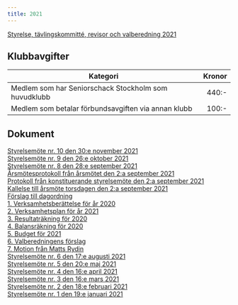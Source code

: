 ```yaml
---
title: 2021
---
```


[Styrelse, tävlingskommitté, revisor och valberedning 2021](seniorstyrelse_2021.pdf)

## Klubbavgifter

|Kategori|Kronor|
|-|-:|
|Medlem som har Seniorschack Stockholm som huvudklubb|440:-|
|Medlem som betalar förbundsavgiften via annan klubb|100:-|

## Dokument

[Styrelsemöte nr. 10 den 30:e november 2021](Protokoll_SrS_nr10_2021.pdf)  
[Styrelsemöte nr. 9 den 26:e oktober 2021](Protokoll_SrS_nr9_2021.pdf)  
[Styrelsemöte nr. 8 den 28:e september 2021](Protokoll_SrS_nr8_2021.pdf)  
[Årsmötesprotokoll från årsmötet den 2:a september 2021](arsmote_protokoll_2021.pdf)  
[Protokoll från konstituerande styrelsemöte den 2:a september 2021](Protokoll_SrS_nr7_2021.pdf)  
[Kallelse till årsmöte torsdagen den 2:a september 2021](Kallelse_arsmote_2021.pdf)  
[Förslag till dagordning](Dagordning_arsmote_2021.pdf)  
[1. Verksamhetsberättelse för år 2020](Verksamhetsberattelse_2020.pdf)  
[2. Verksamhetsplan för år 2021](SrS_Verksamhetsplan_2021.pdf)  
[3. Resultaträkning för 2020](SrS_Resultatrakning_2020_20210818.pdf)  
[4. Balansräkning för 2020](SrS_Balansrakning_2020_20210818.pdf)  
[5. Budget för 2021](SrS_Budget_2021.pdf)  
[6. Valberedningens förslag](ValberedningensForslag_2021-09-02.pdf)  
[7. Motion från Matts Rydin](Motion_Matts_Rydin.pdf)  
[Styrelsemöte nr. 6 den 17:e augusti 2021](Protokoll_SrS_nr6_2021.pdf)  
[Styrelsemöte nr. 5 den 20:e maj 2021](Protokoll_SrS_nr5_2021.pdf)  
[Styrelsemöte nr. 4 den 16:e april 2021](Protokoll_SrS_nr4_2021.pdf)  
[Styrelsemöte nr. 3 den 16:e mars 2021](Protokoll_SrS_nr3_2021.pdf)  
[Styrelsemöte nr. 2 den 18:e februari 2021](Protokoll_SrS_nr2_2021.pdf)  
[Styrelsemöte nr. 1 den 19:e januari 2021](Protokoll_SrS_nr1_2021.pdf)  